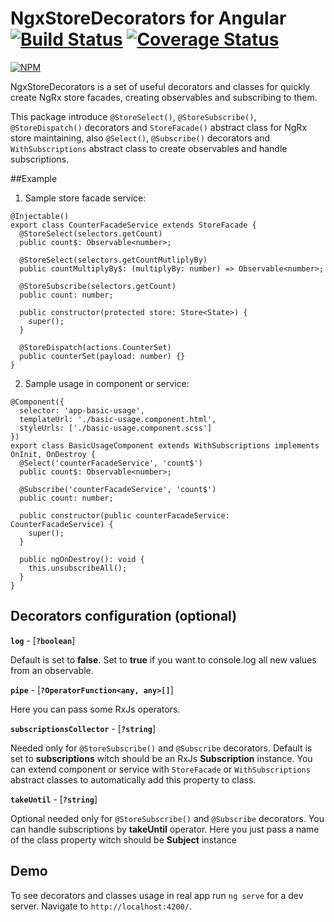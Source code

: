 # NgxStoreDecorators for Angular [![Build Status](https://travis-ci.org/markky21/ngx-store-decorators.svg?branch=master)](https://travis-ci.org/markky21/ngx-store-decorators) [![Coverage Status](https://coveralls.io/repos/github/markky21/ngx-store-decorators/badge.svg?branch=master)](https://coveralls.io/github/markky21/ngx-store-decorators?branch=master)

[![NPM](https://nodei.co/npm/ngx-store-decorators.png?downloads=true&stars=true)](https://nodei.co/npm/ngx-chips/)

NgxStoreDecorators is a set of useful decorators and classes for quickly create NgRx store facades, 
creating observables and subscribing to them. 

This package introduce `@StoreSelect()`, `@StoreSubscribe()`, `@StoreDispatch()` decorators and `StoreFacade()` abstract class for NgRx store maintaining,
also `@Select()`, `@Subscribe()` decorators and `WithSubscriptions` abstract class to create observables and handle subscriptions.

##Example
1. Sample store facade service:
  ```
  @Injectable()
  export class CounterFacadeService extends StoreFacade {
    @StoreSelect(selectors.getCount) 
    public count$: Observable<number>;
  
    @StoreSelect(selectors.getCountMutliplyBy) 
    public countMultiplyBy$: (multiplyBy: number) => Observable<number>;
  
    @StoreSubscribe(selectors.getCount) 
    public count: number;
  
    public constructor(protected store: Store<State>) {
      super();
    }
  
    @StoreDispatch(actions.CounterSet)
    public counterSet(payload: number) {}
  }
  ```

2. Sample usage in component or service:
  ```
  @Component({
    selector: 'app-basic-usage',
    templateUrl: './basic-usage.component.html',
    styleUrls: ['./basic-usage.component.scss']
  })
  export class BasicUsageComponent extends WithSubscriptions implements OnInit, OnDestroy {
    @Select('counterFacadeService', 'count$')
    public count$: Observable<number>;
  
    @Subscribe('counterFacadeService', 'count$')
    public count: number;
  
    public constructor(public counterFacadeService: CounterFacadeService) {
      super();
    }
  
    public ngOnDestroy(): void {
      this.unsubscribeAll();
    }
  }
```

## Decorators configuration (optional)

**`log`** - [**`?boolean`**]

Default is set to **false**. Set to **true** if you want to console.log all new values from an observable.

**`pipe`** - [**`?OperatorFunction<any, any>[]`**]

Here you can pass some RxJs operators.


**`subscriptionsCollector`** - [**`?string`**]

Needed only for `@StoreSubscribe()` and `@Subscribe` decorators. 
Default is set to **subscriptions** witch should be an RxJs **Subscription** instance. 
You can extend component or service with `StoreFacade` or `WithSubscriptions` abstract classes
to automatically add this property to class.

**`takeUntil`** - [**`?string`**]

Optional needed only for `@StoreSubscribe()` and `@Subscribe` decorators. 
You can handle subscriptions by **takeUntil** operator. 
Here you just pass a name of the class property witch should be **Subject<boolean>** instance 

## Demo

To see decorators and classes usage in real app run `ng serve` for a dev server. Navigate to `http://localhost:4200/`.
